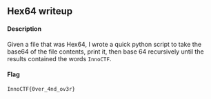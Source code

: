 ## Hex64 writeup

#### Description

Given a file that was Hex64, I wrote a quick python script to take the base64 of the file contents, print it, then base 64 recursively until the results contained the words `InnoCTF`.

#### Flag

`InnoCTF{0ver_4nd_ov3r}`

